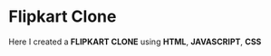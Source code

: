 <h1>Flipkart Clone</h1>
<p1>Here I created a <B>FLIPKART CLONE</B> using <B>HTML</B>, <B>JAVASCRIPT</B>, <B>CSS</B></P1>